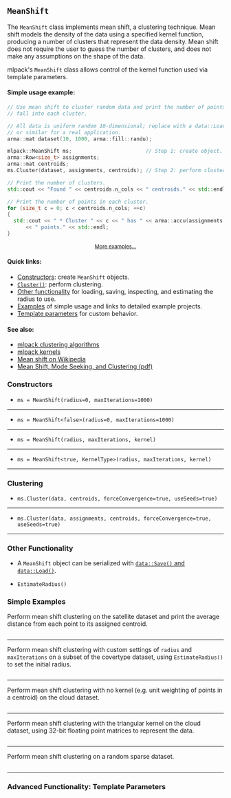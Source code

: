 ## `MeanShift`

The `MeanShift` class implements mean shift, a clustering technique.  Mean shift
models the density of the data using a specified kernel function, producing a
number of clusters that represent the data density.  Mean shift does not require
the user to guess the number of clusters, and does not make any assumptions on
the shape of the data.

mlpack's `MeanShift` class allows control of the kernel function used via
template parameters.

#### Simple usage example:

```c++
// Use mean shift to cluster random data and print the number of points that
// fall into each cluster.

// All data is uniform random 10-dimensional; replace with a data::Load() call
// or similar for a real application.
arma::mat dataset(10, 1000, arma::fill::randu);

mlpack::MeanShift ms;                        // Step 1: create object.
arma::Row<size_t> assignments;
arma::mat centroids;
ms.Cluster(dataset, assignments, centroids); // Step 2: perform clustering.

// Print the number of clusters.
std::cout << "Found " << centroids.n_cols << " centroids." << std::endl;

// Print the number of points in each cluster.
for (size_t c = 0; c < centroids.n_cols; ++c)
{
  std::cout << " * Cluster " << c << " has " << arma::accu(assignments == c)
      << " points." << std::endl;
}
```
<p style="text-align: center; font-size: 85%"><a href="#simple-examples">More examples...</a></p>

#### Quick links:

 * [Constructors](#constructors): create `MeanShift` objects.
 * [`Cluster()`](#cluster): perform clustering.
 * [Other functionality](#other-functionality) for loading, saving, inspecting,
   and estimating the radius to use.
 * [Examples](#simple-examples) of simple usage and links to detailed example
   projects.
 * [Template parameters](#advanced-functionality-template-parameters) for custom
   behavior.

#### See also:

 * [mlpack clustering algorithms](../../index.md#clustering-algorithms)
 * [mlpack kernels](../core.md#kernels)
 * [Mean shift on Wikipedia](https://en.wikipedia.org/wiki/Mean_shift)
 * [Mean Shift, Mode Seeking, and Clustering (pdf)](http://users.isr.ist.utl.pt/~alex/Resources/meanshift.pdf)

### Constructors

 * `ms = MeanShift(radius=0, maxIterations=1000)`

---

 * `ms = MeanShift<false>(radius=0, maxIterations=1000)`

---

 * `ms = MeanShift(radius, maxIterations, kernel)`

---

 * `ms = MeanShift<true, KernelType>(radius, maxIterations, kernel)`

---

### Clustering

 * `ms.Cluster(data, centroids, forceConvergence=true, useSeeds=true)`

---

 * `ms.Cluster(data, assignments, centroids, forceConvergence=true, useSeeds=true)`

---

### Other Functionality

 * A `MeanShift` object can be serialized with
   [`data::Save()` and `data::Load()`](../load_save.md#mlpack-objects).

 * `EstimateRadius()`

### Simple Examples

Perform mean shift clustering on the satellite dataset and print the average
distance from each point to its assigned centroid.

```c++

```

---

Perform mean shift clustering with custom settings of `radius` and
`maxIterations` on a subset of the covertype dataset, using `EstimateRadius()`
to set the initial radius.

```c++
```

---

Perform mean shift clustering with no kernel (e.g. unit weighting of points in a
centroid) on the cloud dataset.

```c++

```

---

Perform mean shift clustering with the triangular kernel on the cloud dataset,
using 32-bit floating point matrices to represent the data.

```c++

```

---

Perform mean shift clustering on a random sparse dataset.

```c++

```

---

### Advanced Functionality: Template Parameters
